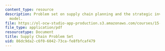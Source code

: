 ```yaml
---
content_type: resource
description: Problem set on supply chain planning and the strategic inventory placement
  model.
file: https://ol-ocw-studio-app-production.s3.amazonaws.com/courses/15-762j-supply-chain-planning-spring-2011/86dc9da2c6f0604273cafe8fbfcaf479_MIT15_762JS11_assn03.pdf
file_type: application/pdf
resourcetype: Document
title: Supply Chain Problem Set
uid: 86dc9da2-c6f0-6042-73ca-fe8fbfcaf479
---
```

